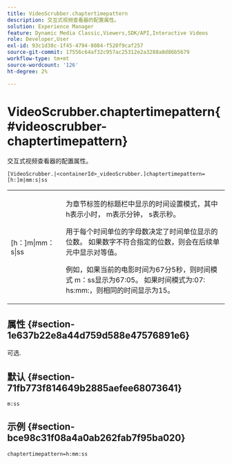 ```yaml
---
title: VideoScrubber.chaptertimepattern
description: 交互式视频查看器的配置属性。
solution: Experience Manager
feature: Dynamic Media Classic,Viewers,SDK/API,Interactive Videos
role: Developer,User
exl-id: 93c1d38c-1f45-4794-8084-f520f9caf257
source-git-commit: 17556c64af32c957ac25312e2a3288a8d86b5679
workflow-type: tm+mt
source-wordcount: '126'
ht-degree: 2%

---
```


# VideoScrubber.chaptertimepattern{#videoscrubber-chaptertimepattern}

交互式视频查看器的配置属性。

`[VideoScrubber.|<containerId>_videoScrubber.]chaptertimepattern=[h:]m|mm:s|ss`

<table id="table_441553CD34C94A58A9D7CBF772DEDDB6"> 
 <tbody> 
  <tr> 
   <td colname="col1"> <p> <span class="codeph"> [h：]m|mm：s|ss</span> </p> </td> 
   <td colname="col2"> <p> 为章节标签的标题栏中显示的时间设置模式，其中<span class="codeph"> h</span>表示小时，<span class="codeph"> m</span>表示分钟，<span class="codeph"> s</span>表示秒。 </p> <p>用于每个时间单位的字母数决定了时间单位显示的位数。 如果数字不符合指定的位数，则会在后续单元中显示对等值。 </p> <p>例如，如果当前的电影时间为67分5秒，则时间模式<span class="codeph"> m：ss</span>显示为67:05。 如果时间模式为:07: h<span class="codeph">s:mm:，则相同的时间显示为1</span>5。 </p> </td> 
  </tr> 
 </tbody> 
</table>

## 属性 {#section-1e637b22e8a44d759d588e47576891e6}

可选.

## 默认 {#section-71fb773f814649b2885aefee68073641}

`m:ss`

## 示例 {#section-bce98c31f08a4a0ab262fab7f95ba020}

```
chaptertimepattern=h:mm:ss
```
